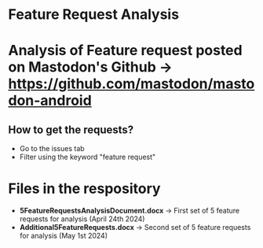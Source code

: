 # Feature Request Analysis

# Analysis of Feature request posted on Mastodon's Github -> https://github.com/mastodon/mastodon-android
## How to get the requests?
- Go to the issues tab
- Filter using the keyword "feature request"


# Files in the respository 
- **5FeatureRequestsAnalysisDocument.docx** -> First set of 5 feature requests for analysis (April 24th 2024)
- **Additional5FeatureRequests.docx** -> Second set of 5 feature requests for analysis (May 1st 2024)



